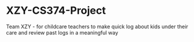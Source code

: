 # XZY-CS374-Project
Team XZY - for childcare teachers to make quick log about kids under their care and review past logs in a meaningful way
